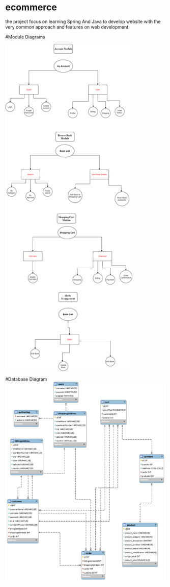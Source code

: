 # ecommerce
the project focus on learning Spring And Java to develop website with the very common approach and features on web development

#Module Diagrams

![alt text](https://github.com/omsalah0/ecommerce/blob/main/Module%20Diagrams.png?raw=true)


#Database Diagram
![alt text](https://github.com/omsalah0/ecommerce/blob/main/Database.png?raw=true)
